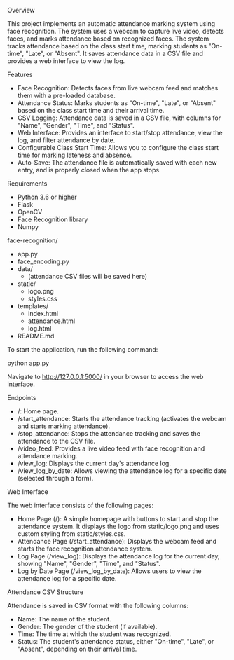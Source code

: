 Overview

This project implements an automatic attendance marking system using face recognition. The system uses a webcam to capture live video, detects faces, and marks attendance based on recognized faces. The system tracks attendance based on the class start time, marking students as "On-time", "Late", or "Absent". It saves attendance data in a CSV file and provides a web interface to view the log.

Features

- Face Recognition: Detects faces from live webcam feed and matches them with a pre-loaded database.
- Attendance Status: Marks students as "On-time", "Late", or "Absent" based on the class start time and their arrival time.
- CSV Logging: Attendance data is saved in a CSV file, with columns for "Name", "Gender", "Time", and "Status".
- Web Interface: Provides an interface to start/stop attendance, view the log, and filter attendance by date.
- Configurable Class Start Time: Allows you to configure the class start time for marking lateness and absence.
- Auto-Save: The attendance file is automatically saved with each new entry, and is properly closed when the app stops.

Requirements
- Python 3.6 or higher
- Flask
- OpenCV
- Face Recognition library
- Numpy

face-recognition/
- app.py
- face_encoding.py
- data/
  - (attendance CSV files will be saved here)
- static/
  - logo.png
  - styles.css
- templates/
  - index.html
  - attendance.html
  - log.html
- README.md


To start the application, run the following command:

python app.py

Navigate to http://127.0.0.1:5000/ in your browser to access the web interface.


Endpoints

- /: Home page.
- /start_attendance: Starts the attendance tracking (activates the webcam and starts marking attendance).
- /stop_attendance: Stops the attendance tracking and saves the attendance to the CSV file.
- /video_feed: Provides a live video feed with face recognition and attendance marking.
- /view_log: Displays the current day's attendance log.
- /view_log_by_date: Allows viewing the attendance log for a specific date (selected through a form).


Web Interface

The web interface consists of the following pages:

- Home Page (/): A simple homepage with buttons to start and stop the attendance system. It displays the logo from static/logo.png and uses custom styling from static/styles.css.
- Attendance Page (/start_attendance): Displays the webcam feed and starts the face recognition attendance system.
- Log Page (/view_log): Displays the attendance log for the current day, showing "Name", "Gender", "Time", and "Status".
- Log by Date Page (/view_log_by_date): Allows users to view the attendance log for a specific date.


Attendance CSV Structure

Attendance is saved in CSV format with the following columns:

- Name: The name of the student.
- Gender: The gender of the student (if available).
- Time: The time at which the student was recognized.
- Status: The student's attendance status, either "On-time", "Late", or "Absent", depending on their arrival time.
